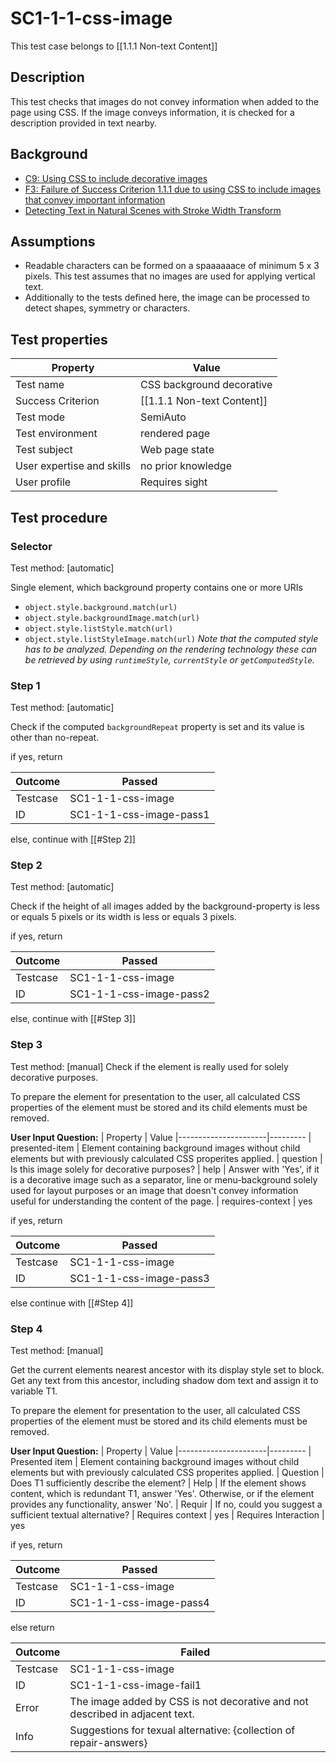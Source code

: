 
# SC1-1-1-css-image 

This test case belongs to [[1.1.1 Non-text Content]]


## Description
This test checks that images do not convey information when added to the page using CSS. If the image conveys information, it is checked for a description provided in text nearby.


## Background
- [C9: Using CSS to include decorative images](http://www.w3.org/WAI/GL/WCAG20-TECHS/C9)
- [F3: Failure of Success Criterion 1.1.1 due to using CSS to include images that convey important information](http://www.w3.org/TR/WCAG20-TECHS/F3)
- [Detecting Text in Natural Scenes with Stroke Width Transform](http://research.microsoft.com/pubs/149305/1509.pdf)


## Assumptions
- Readable characters can be formed on a spaaaaaace of minimum 5 x 3 pixels. This test assumes that no images are used for applying vertical text.
- Additionally to the tests defined here, the image can be processed to detect shapes, symmetry or characters.


## Test properties
| Property          | Value
|-------------------|----
| Test name         | CSS background decorative
| Success Criterion | [[1.1.1 Non-text Content]]
| Test mode         | SemiAuto
| Test environment  | rendered page
| Test subject      | Web page state
| User expertise and skills | no prior knowledge
| User profile      | Requires sight


## Test procedure

### Selector
Test method: [automatic]

Single element, which background property contains one or more URIs
- `object.style.background.match(url)`
- `object.style.backgroundImage.match(url)`
- `object.style.listStyle.match(url)`
- `object.style.listStyleImage.match(url)`
*Note that the computed style has to be analyzed. Depending on the rendering technology these can be retrieved by using `runtimeStyle`, `currentStyle` or `getComputedStyle`.*

### Step 1
Test method: [automatic]

Check if the computed `backgroundRepeat` property is set and its value is other than no-repeat.

if yes, return

| Outcome  | Passed
|----------|-----
| Testcase | SC1-1-1-css-image
| ID       | SC1-1-1-css-image-pass1

else, continue with [[#Step 2]]

### Step 2
Test method: [automatic]

Check if the height of all images added by the background-property is less or equals 5 pixels or its width is less or equals 3 pixels.

if yes, return

| Outcome  | Passed
|----------|-----
| Testcase | SC1-1-1-css-image
| ID       | SC1-1-1-css-image-pass2

else, continue with [[#Step 3]]

### Step 3
Test method: [manual]
Check if the element is really used for solely decorative purposes.

To prepare the element for presentation to the user, all calculated CSS properties of the element must be stored and its child elements must be removed.

**User Input Question:**
| Property             | Value
|----------------------|---------
| presented-item   | Element containing background images without child elements but with previously calculated CSS properites applied.
| question         | Is this image solely for decorative purposes?
| help             | Answer with 'Yes', if it is a decorative image such as a separator, line or menu-background solely used for layout purposes or an image that doesn't convey information useful for understanding the content of the page.
| requires-context | yes

if yes, return

| Outcome  | Passed
|----------|-----
| Testcase | SC1-1-1-css-image
| ID       | SC1-1-1-css-image-pass3

else continue with [[#Step 4]]

### Step 4
Test method: [manual]

Get the current elements nearest ancestor with its display style set to block.
Get any text from this ancestor, including shadow dom text and assign it to variable T1.

To prepare the element for presentation to the user, all calculated CSS properties of the element must be stored and its child elements must be removed.

**User Input Question:**
| Property             | Value
|----------------------|---------
| Presented item       | Element containing background images without child elements but with previously calculated CSS properites applied.
| Question             | Does T1 sufficiently describe the element?
| Help                 | If the element shows content, which is redundant T1, answer 'Yes'. Otherwise, or if the element provides any functionality, answer 'No'.
| Requir               | If no, could you suggest a sufficient textual alternative?
| Requires context     | yes
| Requires Interaction | yes

if yes, return

| Outcome  | Passed
|----------|-----
| Testcase | SC1-1-1-css-image
| ID       | SC1-1-1-css-image-pass4

else return

| Outcome  | Failed
|----------|-----
| Testcase | SC1-1-1-css-image
| ID       | SC1-1-1-css-image-fail1
| Error    | The image added by CSS is not decorative and not described in adjacent text.
| Info     | Suggestions for texual alternative: {collection of repair-answers}
